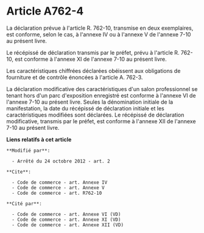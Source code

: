 # Article A762-4

La déclaration prévue à l'article R. 762-10, transmise en deux exemplaires, est conforme, selon le cas, à l'annexe IV ou à
l'annexe V de l'annexe 7-10 au présent livre. 

Le récépissé de déclaration transmis par le préfet, prévu à l'article R. 762-10, est conforme à l'annexe XI de l'annexe 7-10
au présent livre. 

Les caractéristiques chiffrées déclarées obéissent aux obligations de fourniture et de contrôle énoncées à l'article A.
762-3. 

La déclaration modificative des caractéristiques d'un salon professionnel se tenant hors d'un parc d'exposition enregistré
est conforme à l'annexe VI de l'annexe 7-10 au présent livre. Seules la dénomination initiale de la manifestation, la date du
récépissé de déclaration initiale et les caractéristiques modifiées sont déclarées. Le récépissé de déclaration modificative,
transmis par le préfet, est conforme à l'annexe XII de l'annexe 7-10 au présent livre.

**Liens relatifs à cet article**

	**Modifié par**:

	  - Arrêté du 24 octobre 2012 - art. 2

	**Cite**:

	  - Code de commerce - art. Annexe IV
	  - Code de commerce - art. Annexe V
	  - Code de commerce - art. R762-10

	**Cité par**:

	  - Code de commerce - art. Annexe VI (VD)
	  - Code de commerce - art. Annexe XI (VD)
	  - Code de commerce - art. Annexe XII (VD)
